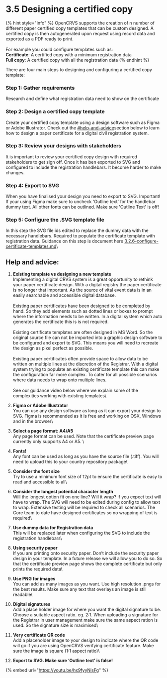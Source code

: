 # 3.5 Designing a certified copy



{% hint style="info" %}
OpenCRVS supports the creation of n number of different paper certified copy templates that can be custom designed. A certified copy is then autogenerated upon request using record data and exported as a PDF ready to print. \
\
For example you could configure templates such as:\
**Certificate**: A certified copy with a minimum registration data\
**Full copy**: A certified copy with all the registration data
{% endhint %}



There are four main steps to designing and configuring a certified copy template:

### **Step 1:** Gather requirements

Research and define what registration data need to show on the certificate

### **Step 2:** Design a certified copy template

Create your certified copy template using a design software such as Figma or Adobe Illustrator. Check out the [#help-and-advice](3.5-designing-a-certificate-template.md#help-and-advice "mention")section below to learn how to design a paper certificate for a digital civil registration system.

### **Step 3:** Review your designs with stakeholders

It is important to review your certified copy design with required stakeholders to get sign off. Once it has ben exported to SVG and configured to include the registration handlebars. It become harder to make changes.

### **Step 4**: Export to SVG&#x20;

When you have finalised your design you need to export to SVG. Important! If your using Figma make sure to uncheck 'Outline text' for the handlebar dummy text. All other fonts can be outlined. Make sure 'Outline Text' is off!

### **Step 5:** Configure the .SVG template file&#x20;

In this step the SVG file ids edited to replace the dummy data with the necessary handlebars. Required to populate the certificate template with registration data. Guidance on this step is document here [3.2.6-configure-certificate-templates.md](../3.-installation/3.2-set-up-your-own-country-configuration/3.2.6-configure-certificate-templates.md "mention")\


## Help and advice:&#x20;

1. **Existing template vs designing a new template** \
   Implementing a digital CRVS system is a great opportunity to rethink your paper certificate design. With a digital registry the paper certificate is no longer that important. As the source of vital event data is in an easily searchable and accessible digital database. \
   \
   Existing paper certificates have been designed to be completed by hand. So they add elements such as dotted lines or boxes to prompt where the information needs to be written. In a digital system which auto generates the certificate this is is not required.\
   \
   Existing certificate templates are often designed in MS Word. So the original source file can not be imported into a graphic design software to be configured and export to SVG. This means you will need to recreate the design as pixel perfect as possible. \
   \
   Existing paper certificates often provide space to allow data to be written on multiple lines at the discretion of the Registrar. With a digital system trying to populate an existing certificate template this can make the configuration far more complex. To cater for all possible scenarios where data needs to wrap onto multiple lines. \
   \
   See our guidance video below where we explain some of the complexities working with existing templates\

2. **Figma or Adobe Illustrator**\
   You can use any design software as long as it can export your design to SVG. Figma is recommended as it is free and working on OSX, Windows and in the browser\

3. **Select a page format: A4/A5**\
   Any page format can be used. Note that the certificate preview page currently only supports A4 or A5. \

4. **Fonts!**\
   Any font can be used as long as you have the source file (.tiff). You will need to upload this to your country repository package\

5. **Consider the font size** \
   Try to use a minimum font size of 12pt to ensure the certificate is easy to read and accessible to all\

6. **Consider the longest potential character length**\
   Will the longest option fit on one line? Will it wrap? If you expect text will have to wrap. The SVG will need to be edited during config to allow text to wrap. Extensive testing will be required to check all scenarios. The Core team to date have designed certificates so no wrapping of text is required\

7. **Use dummy data for Registration data**\
   This will be replaced later when configuring the SVG to include the registration handlebars\

8. **Using security paper** \
   If you are printing onto security paper. Don’t include the security paper design in your template. In a future release we will allow you to do so. So that the certificate preview page shows the complete certificate but only prints the required data\

9. **Use PNG for images**\
   You can add as many images as you want. Use high resolution .pngs for the best results. Make sure any text that overlays an image is still readable\

10. **Digital signatures**\
    Add a place holder image for where you want the digital signature to be. Choose a suitable aspect ratio. eg. 2:1. When uploading a signature for the Registrar in user management make sure the same aspect ration is used. So the signature size is maximised\

11. **Very certificate QR code** \
    Add a placeholder image to your design to indicate where the QR code will go if you are using OpenCRVS verifying certificate feature. Make sure the image is square (1:1 aspect ratio)\

12. **Export to SVG. Make sure ‘Outline text’ is false!**

{% embed url="https://youtu.be/hx9fyyNisFg" %}

